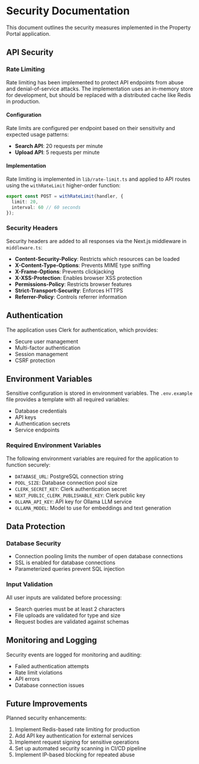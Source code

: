 # Security Documentation

This document outlines the security measures implemented in the Property Portal application.

## API Security

### Rate Limiting

Rate limiting has been implemented to protect API endpoints from abuse and denial-of-service attacks. The implementation uses an in-memory store for development, but should be replaced with a distributed cache like Redis in production.

#### Configuration

Rate limits are configured per endpoint based on their sensitivity and expected usage patterns:

- **Search API**: 20 requests per minute
- **Upload API**: 5 requests per minute

#### Implementation

Rate limiting is implemented in `lib/rate-limit.ts` and applied to API routes using the `withRateLimit` higher-order function:

```typescript
export const POST = withRateLimit(handler, {
  limit: 20,
  interval: 60 // 60 seconds
});
```

### Security Headers

Security headers are added to all responses via the Next.js middleware in `middleware.ts`:

- **Content-Security-Policy**: Restricts which resources can be loaded
- **X-Content-Type-Options**: Prevents MIME type sniffing
- **X-Frame-Options**: Prevents clickjacking
- **X-XSS-Protection**: Enables browser XSS protection
- **Permissions-Policy**: Restricts browser features
- **Strict-Transport-Security**: Enforces HTTPS
- **Referrer-Policy**: Controls referrer information

## Authentication

The application uses Clerk for authentication, which provides:

- Secure user management
- Multi-factor authentication
- Session management
- CSRF protection

## Environment Variables

Sensitive configuration is stored in environment variables. The `.env.example` file provides a template with all required variables:

- Database credentials
- API keys
- Authentication secrets
- Service endpoints

### Required Environment Variables

The following environment variables are required for the application to function securely:

- `DATABASE_URL`: PostgreSQL connection string
- `POOL_SIZE`: Database connection pool size
- `CLERK_SECRET_KEY`: Clerk authentication secret
- `NEXT_PUBLIC_CLERK_PUBLISHABLE_KEY`: Clerk public key
- `OLLAMA_API_KEY`: API key for Ollama LLM service
- `OLLAMA_MODEL`: Model to use for embeddings and text generation

## Data Protection

### Database Security

- Connection pooling limits the number of open database connections
- SSL is enabled for database connections
- Parameterized queries prevent SQL injection

### Input Validation

All user inputs are validated before processing:

- Search queries must be at least 2 characters
- File uploads are validated for type and size
- Request bodies are validated against schemas

## Monitoring and Logging

Security events are logged for monitoring and auditing:

- Failed authentication attempts
- Rate limit violations
- API errors
- Database connection issues

## Future Improvements

Planned security enhancements:

1. Implement Redis-based rate limiting for production
2. Add API key authentication for external services
3. Implement request signing for sensitive operations
4. Set up automated security scanning in CI/CD pipeline
5. Implement IP-based blocking for repeated abuse
